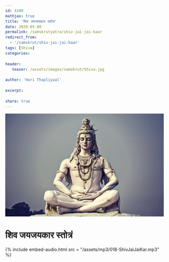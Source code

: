 ```yaml
---    
id: 4100    
mathjax: true    
title: 'शिव जयजयकार स्तोत्रं'    
date: 2020-05-08    
permalink: /samskrutyatra/shiv-jai-jai-kaar
redirect_from: 
  - '/samskrut/shiv-jai-jai-kaar'
tags: [Shiva]    
categories:    
    
header:    
   teaser: /assets/images/samskrut/Shiva.jpg    
    
author: 'Hari Thapliyaal'    
    
excerpt:    
    
share: true    
---    
```

    
![](/assets/images/samskrut/Shiva.jpg)    
    
# शिव जयजयकार स्तोत्रं    
    
{% include embed-audio.html src = "/assets/mp3/018-ShivJaiJaiKar.mp3" %}     
    

